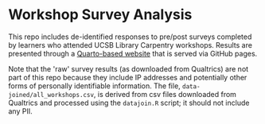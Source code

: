 # Workshop Survey Analysis

This repo includes de-identified responses to pre/post surveys completed by learners who attended UCSB Library Carpentry workshops. Results are presented through a [Quarto-based website](https://ucsbcarpentry.github.io/wkshp-survey-analysis/) that is served via GitHub pages.

Note that the 'raw' survey results (as downloaded from Qualtrics) are not part of this repo because they include IP addresses and potentially other forms of personally identifiable information. The file, `data-joined/all_workshops.csv`, is derived from csv files downloaded from Qualtrics and processed using the `datajoin.R` script; it should not include any PII.
